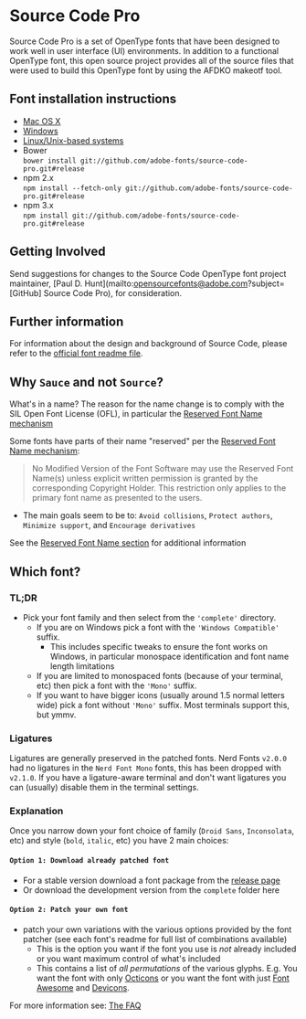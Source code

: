 # Source Code Pro

Source Code Pro is a set of OpenType fonts that have been designed to work well
in user interface (UI) environments. In addition to a functional OpenType font, this open
source project provides all of the source files that were used to build this OpenType font
by using the AFDKO makeotf tool.

## Font installation instructions

* [Mac OS X](http://support.apple.com/kb/HT2509)
* [Windows](https://www.microsoft.com/en-us/Typography/TrueTypeInstall.aspx)
* [Linux/Unix-based systems](https://github.com/adobe-fonts/source-code-pro/issues/17#issuecomment-8967116)
* Bower<br/>
	`bower install git://github.com/adobe-fonts/source-code-pro.git#release`
* npm 2.x<br/>
	`npm install --fetch-only git://github.com/adobe-fonts/source-code-pro.git#release`
* npm 3.x<br/>
	`npm install git://github.com/adobe-fonts/source-code-pro.git#release`

## Getting Involved

Send suggestions for changes to the Source Code OpenType font project maintainer, [Paul D. Hunt](mailto:opensourcefonts@adobe.com?subject=[GitHub] Source Code Pro), for consideration.

## Further information

For information about the design and background of Source Code, please refer to the [official font readme file](http://www.adobe.com/products/type/font-information/source-code-pro-readme.html).

## Why `Sauce` and not `Source`?

What's in a name? The reason for the name change is to comply with the SIL Open Font License (OFL), in particular the [Reserved Font Name mechanism][SIL-RFN]

Some fonts have parts of their name "reserved" per the [Reserved Font Name mechanism][SIL-RFN]:
> No Modified Version of the Font Software may use the Reserved Font
> Name(s) unless explicit written permission is granted by the corresponding
> Copyright Holder. This restriction only applies to the primary font name as
> presented to the users.

- The main goals seem to be to: `Avoid collisions`, `Protect authors`, `Minimize support`, and `Encourage derivatives`

See the [Reserved Font Name section][SIL-RFN] for additional information

## Which font?

### TL;DR

* Pick your font family and then select from the `'complete'` directory.
  * If you are on Windows pick a font with the `'Windows Compatible'` suffix.
    * This includes specific tweaks to ensure the font works on Windows, in particular monospace identification and font name length limitations
  * If you are limited to monospaced fonts (because of your terminal, etc) then pick a font with the `'Mono'` suffix.
  * If you want to have bigger icons (usually around 1.5 normal letters wide) pick a font without `'Mono'` suffix. Most terminals support this, but ymmv.

### Ligatures

Ligatures are generally preserved in the patched fonts.
Nerd Fonts `v2.0.0` had no ligatures in the `Nerd Font Mono` fonts, this has been dropped with `v2.1.0`.
If you have a ligature-aware terminal and don't want ligatures you can (usually) disable them in the terminal settings.

### Explanation

Once you narrow down your font choice of family (`Droid Sans`, `Inconsolata`, etc) and style (`bold`, `italic`, etc) you have 2 main choices:

#### `Option 1: Download already patched font`

 * For a stable version download a font package from the [release page](https://github.com/ryanoasis/nerd-fonts/releases)
 * Or download the development version from the `complete` folder here

#### `Option 2: Patch your own font`

 * patch your own variations with the various options provided by the font patcher (see each font's readme for full list of combinations available)
   * This is the option you want if the font you use is _not_ already included or you want maximum control of what's included
   * This contains a list of _all permutations_ of the various glyphs. E.g. You want the font with only [Octicons][octicons] or you want the font with just [Font Awesome][font-awesome] and [Devicons][vorillaz-devicons].


For more information see: [The FAQ](https://github.com/ryanoasis/nerd-fonts/wiki/FAQ-and-Troubleshooting#which-font)


[vim-devicons]:https://github.com/ryanoasis/vim-devicons
[vorillaz-devicons]:https://vorillaz.github.io/devicons/
[font-awesome]:https://github.com/FortAwesome/Font-Awesome
[octicons]:https://github.com/primer/octicons
[gabrielelana-pomicons]:https://github.com/gabrielelana/pomicons
[Seti-UI]:https://atom.io/themes/seti-ui
[ryanoasis-powerline-extra-symbols]:https://github.com/ryanoasis/powerline-extra-symbols
[SIL-RFN]:http://scripts.sil.org/cms/scripts/page.php?item_id=OFL_web_fonts_and_RFNs#14cbfd4a

